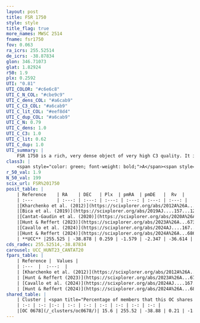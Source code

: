 ```yaml
---
layout: post
title: FSR 1750
style: style
title_flag: true
more_names: MWSC 2514
fname: fsr1750
fov: 0.063
ra_icrs: 255.52514
de_icrs: -38.87834
glon: 346.71073
glat: 1.82924
r50: 1.9
plx: 0.2592
UTI: "0.81"
UTI_COLOR: "#c6e6c8"
UTI_C_N_COL: "#cbe9c9"
UTI_C_dens_COL: "#a6cab9"
UTI_C_C3_COL: "#a6cab9"
UTI_C_lit_COL: "#eef8d4"
UTI_C_dup_COL: "#a6cab9"
UTI_C_N: 0.79
UTI_C_dens: 1.0
UTI_C_C3: 1.0
UTI_C_lit: 0.62
UTI_C_dup: 1.0
UTI_summary: |
    FSR 1750 is a rich, very dense object of very high C3 quality. It is moderately studied in the literature. This object shares a small percentage of members with a later reported entry.
class3: |
    <span style="color: green; font-weight: bold;">A</span><span style="color: green; font-weight: bold;">A</span>
r_50_val: 1.9
N_50_val: 199
scix_url: FSR%201750
posit_table: |
    | Reference    | RA    | DEC   | Plx  | pmRA  | pmDE   |  Rv  |
    | :---         | :---: | :---: | :---: | :---: | :---: | :---: |
    |[Kharchenko et al. (2012)](https://scixplorer.org/abs/2012A%26A...543A.156K) | 255.525 | -38.865 | -- | -2.88 | -1.5 | -- |
    |[Bica et al. (2019)](https://scixplorer.org/abs/2019AJ....157...12B) | 255.52 | -38.867 | -- | -- | -- | -- |
    |[Cantat-Gaudin et al. (2020)](https://scixplorer.org/abs/2020A%26A...640A...1C) | 255.523 | -38.875 | 0.253 | -1.604 | -2.317 | -- |
    |[Hunt & Reffert (2023)](https://scixplorer.org/abs/2023A%26A...673A.114H) | 255.52 | -38.879 | 0.259 | -1.527 | -2.366 | -34.231 |
    |[Cavallo et al. (2024)](https://scixplorer.org/abs/2024AJ....167...12C) | 255.544 | -38.887 | 0.258 | -- | -- | -- |
    |[Hunt & Reffert (2024)](https://scixplorer.org/abs/2024A%26A...686A..42H) | 255.52 | -38.879 | 0.259 | -1.527 | -2.366 | -34.231 |
    | **UCC** |255.525 | -38.878 | 0.259 | -1.579 | -2.347 | -36.614 | 
cds_radec: 255.52514,-38.87834
carousel: UCC_HUNT23_CANTAT20
fpars_table: |
    | Reference |  Values |
    | :---  |  :---:  |
    | [Kharchenko et al. (2012)](https://scixplorer.org/abs/2012A%26A...543A.156K) | `e_bv=0.75, distance=1555, log_age=8.795` |
    | [Hunt & Reffert (2023)](https://scixplorer.org/abs/2023A%26A...673A.114H) | `AV50=5.763, diffAV50=2.933, MOD50=12.539, logAge50=8.281` |
    | [Cavallo et al. (2024)](https://scixplorer.org/abs/2024AJ....167...12C) | `AV50=5.1, dMod50=13.38, logAge50=8.12, [Fe/H]50=0.37` |
    | [Hunt & Reffert (2024)](https://scixplorer.org/abs/2024A%26A...686A..42H) | `MassJ=8855.24` |
shared_table: |
    | Cluster | <span title="Percentage of members that this OC shares with the ones listed">%</span>   | RA   | DEC   | Plx   | pmRA  | pmDE  | Rv | UTI |
    | :-: | :-: |:-: | :-: | :-: | :-: | :-: | :-: | :-: |
    |[OC 0678](/_clusters/oc0678/)| 15.6 | 255.52 | -38.88 | 0.21 | -1.55 | -2.32 | -- |0.0 |
---
```

